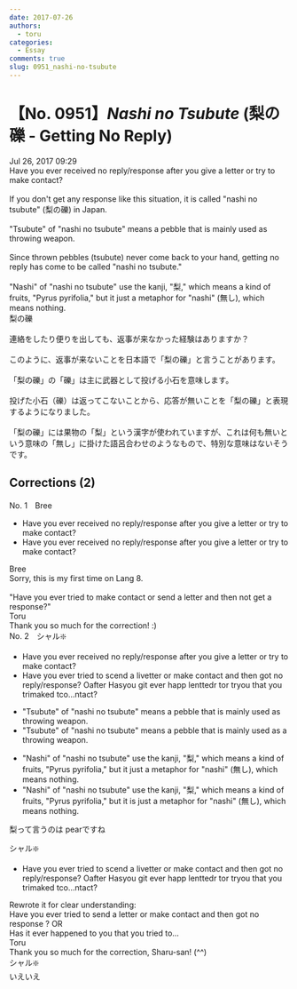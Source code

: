 ```yaml
---
date: 2017-07-26
authors:
  - toru
categories:
  - Essay
comments: true
slug: 0951_nashi-no-tsubute
---
```


# 【No. 0951】<strong><em>Nashi no Tsubute</strong></em> (梨の礫 - Getting No Reply)
<div class="date">Jul 26, 2017 09:29</div>
<div id="post"><div id="body_show_ori">
Have you ever received no reply/response after you give a letter or try to make contact?<br/><br/>If you don't get any response like this situation, it is called "nashi no tsubute" (梨の礫) in Japan.<br/><br/>"Tsubute" of "nashi no tsubute" means a pebble that is mainly used as throwing weapon.<br/><br/>Since thrown pebbles (tsubute) never come back to your hand, getting no reply has come to be called "nashi no tsubute."<br/><br/>"Nashi" of "nashi no tsubute" use the kanji, "梨," which means a kind of fruits, "Pyrus pyrifolia," but it just a metaphor for "nashi" (無し), which means nothing.
</div></div>

<!-- more -->

<div id="post_ja"><div id="body_show_mo">
梨の礫<br/><br/>連絡をしたり便りを出しても、返事が来なかった経験はありますか？<br/><br/>このように、返事が来ないことを日本語で「梨の礫」と言うことがあります。<br/><br/>「梨の礫」の「礫」は主に武器として投げる小石を意味します。<br/><br/>投げた小石（礫）は返ってこないことから、応答が無いことを「梨の礫」と表現するようになりました。<br/><br/>「梨の礫」には果物の「梨」という漢字が使われていますが、これは何も無いという意味の「無し」に掛けた語呂合わせのようなもので、特別な意味はないそうです。
</div></div>

## Corrections (2)
<div id="block"><div class="first_name"> No. 1　<span class="just_name">Bree</span></div><div id="block2">
<ul class="correction_field">
<li class="incorrect">Have you ever received no reply/response after you give a letter or try to make contact?</li>
<li class="corrected correct">
Have you ever received no reply/response after you give a letter or try to make contact?
</li>
</ul>
</div><div class="name"><span class="just_name">Bree</span><br>
Sorry, this is my first time on Lang 8.<br/><br/>"Have you ever tried to make contact or send a letter and then not get a response?"
</div>
<div class="name"><span class="just_name">Toru</span><br>
Thank you so much for the correction! :)
</div>
</div>
<div id="block"><div class="first_name"> No. 2　<span class="just_name">シャル❇️</span></div><div id="block2">
<ul class="correction_field">
<li class="incorrect">Have you ever received no reply/response after you give a letter or try to make contact?</li>
<li class="corrected correct">
Have you ever <span class="f_red">t</span>r<span class="f_red">i</span>e<span class="f_red">d to s</span><span class="f_gray"><span class="sline">c</span></span>e<span class="f_red">nd a l</span><span class="f_gray"><span class="sline">iv</span></span>e<span class="f_red">tter or make contact an</span>d <span class="f_red">the</span>n<span class="f_red"> g</span>o<span class="f_red">t</span> <span class="f_red">no </span>re<span class="f_gray"><span class="sline">ply/re</span></span>sponse<span class="f_red">?</span> <span class="f_red">O</span><span class="f_gray"><span class="sline">afte</span></span>r <span class="f_red">Has</span><span class="f_gray"><span class="sline">you</span></span> <span class="f_gray"><span class="sline">g</span></span>i<span class="f_red">t e</span>ve<span class="f_red">r</span> <span class="f_red">h</span>a<span class="f_red">pp</span><span class="f_gray"><span class="sline"> l</span></span>e<span class="f_red">n</span><span class="f_gray"><span class="sline">tt</span></span>e<span class="f_red">d</span><span class="f_gray"><span class="sline">r</span></span> <span class="f_red">t</span>o<span class="f_gray"><span class="sline">r</span></span> <span class="f_gray"><span class="sline">tr</span></span>y<span class="f_red">ou</span> t<span class="f_red">hat y</span>o<span class="f_red">u</span> <span class="f_red">tri</span><span class="f_gray"><span class="sline">mak</span></span>e<span class="f_red">d</span> <span class="f_red">t</span><span class="f_gray"><span class="sline">c</span></span>o<span class="f_red">...</span><span class="f_gray"><span class="sline">ntact?</span></span>
</li>
</ul>
<ul class="correction_field">
<li class="incorrect">"Tsubute" of "nashi no tsubute" means a pebble that is mainly used as throwing weapon.</li>
<li class="corrected correct">
"Tsubute" of "nashi no tsubute" means a pebble that is mainly used as <span class="f_red">a </span>throwing weapon.
</li>
</ul>
<ul class="correction_field">
<li class="incorrect">"Nashi" of "nashi no tsubute" use the kanji, "梨," which means a kind of fruits, "Pyrus pyrifolia," but it just a metaphor for "nashi" (無し), which means nothing.</li>
<li class="corrected correct">
"Nashi" of "nashi no tsubute" use the kanji, "梨," which means a kind of fruit<span class="f_gray"><span class="sline">s</span></span>, "Pyrus pyrifolia," but it <span class="f_red">is </span>just a metaphor for "nashi" (無し), which means nothing.
</li>
</ul>
<p class="comment_small">
 梨って言うのは pearですね
</p>

</div><div class="name"><span class="just_name">シャル❇️</span><br><div class="quote_field"><ul class="correction_field">
<li class="corrected correct">
Have you ever <span class="f_red">t</span>r<span class="f_red">i</span>e<span class="f_red">d to s</span><span class="f_gray"><span class="sline">c</span></span>e<span class="f_red">nd a l</span><span class="f_gray"><span class="sline">iv</span></span>e<span class="f_red">tter or make contact an</span>d <span class="f_red">the</span>n<span class="f_red"> g</span>o<span class="f_red">t</span> <span class="f_red">no </span>re<span class="f_gray"><span class="sline">ply/re</span></span>sponse<span class="f_red">?</span> <span class="f_red">O</span><span class="f_gray"><span class="sline">afte</span></span>r <span class="f_red">Has</span><span class="f_gray"><span class="sline">you</span></span> <span class="f_gray"><span class="sline">g</span></span>i<span class="f_red">t e</span>ve<span class="f_red">r</span> <span class="f_red">h</span>a<span class="f_red">pp</span><span class="f_gray"><span class="sline"> l</span></span>e<span class="f_red">n</span><span class="f_gray"><span class="sline">tt</span></span>e<span class="f_red">d</span><span class="f_gray"><span class="sline">r</span></span> <span class="f_red">t</span>o<span class="f_gray"><span class="sline">r</span></span> <span class="f_gray"><span class="sline">tr</span></span>y<span class="f_red">ou</span> t<span class="f_red">hat y</span>o<span class="f_red">u</span> <span class="f_red">tri</span><span class="f_gray"><span class="sline">mak</span></span>e<span class="f_red">d</span> <span class="f_red">t</span><span class="f_gray"><span class="sline">c</span></span>o<span class="f_red">...</span><span class="f_gray"><span class="sline">ntact?</span></span>
</li>
</ul></div>
Rewrote it for clear understanding:<br/>Have you ever tried to send a letter or make contact and then got no response ? OR<br/>Has it ever happened to you that you tried to...
</div>
<div class="name"><span class="just_name">Toru</span><br>
Thank you so much for the correction, Sharu-san! (^^)
</div>
<div class="name"><span class="just_name">シャル❇️</span><br>
いえいえ
</div>
</div>
